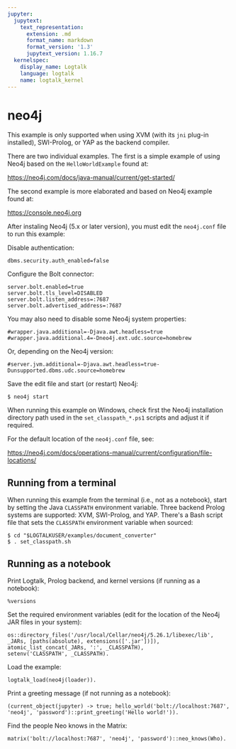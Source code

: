 ```yaml
---
jupyter:
  jupytext:
    text_representation:
      extension: .md
      format_name: markdown
      format_version: '1.3'
      jupytext_version: 1.16.7
  kernelspec:
    display_name: Logtalk
    language: logtalk
    name: logtalk_kernel
---
```


<!--
________________________________________________________________________

This file is part of Logtalk <https://logtalk.org/>  
SPDX-FileCopyrightText: 1998-2025 Paulo Moura <pmoura@logtalk.org>  
SPDX-License-Identifier: Apache-2.0

Licensed under the Apache License, Version 2.0 (the "License");
you may not use this file except in compliance with the License.
You may obtain a copy of the License at

    http://www.apache.org/licenses/LICENSE-2.0

Unless required by applicable law or agreed to in writing, software
distributed under the License is distributed on an "AS IS" BASIS,
WITHOUT WARRANTIES OR CONDITIONS OF ANY KIND, either express or implied.
See the License for the specific language governing permissions and
limitations under the License.
________________________________________________________________________
-->

# neo4j

This example is only supported when using XVM (with its `jni` plug-in
installed), SWI-Prolog, or YAP as the backend compiler.

There are two individual examples. The first is a simple example of using
Neo4j based on the `HelloWorldExample` found at:

https://neo4j.com/docs/java-manual/current/get-started/

The second example is more elaborated and based on Neo4j example found at:

https://console.neo4j.org

After instaling Neo4j (5.x or later version), you must edit the `neo4j.conf`
file to run this example:

Disable authentication:

```text
dbms.security.auth_enabled=false
```

Configure the Bolt connector:

```text
server.bolt.enabled=true
server.bolt.tls_level=DISABLED
server.bolt.listen_address=:7687
server.bolt.advertised_address=:7687
```

You may also need to disable some Neo4j system properties:

```text
#wrapper.java.additional=-Djava.awt.headless=true
#wrapper.java.additional.4=-Dneo4j.ext.udc.source=homebrew
```

Or, depending on the Neo4j version:

```text
#server.jvm.additional=-Djava.awt.headless=true-Dunsupported.dbms.udc.source=homebrew
```

Save the edit file and start (or restart) Neo4j:

```text
$ neo4j start
```

When running this example on Windows, check first the Neo4j installation
directory path used in the `set_classpath_*.ps1` scripts and adjust it if
required.

For the default location of the `neo4j.conf` file, see:

https://neo4j.com/docs/operations-manual/current/configuration/file-locations/

## Running from a terminal

When running this example from the terminal (i.e., not as a notebook),
start by setting the Java `CLASSPATH` environment variable. Three backend
Prolog systems are supported: XVM, SWI-Prolog, and YAP. There's a Bash
script file that sets the `CLASSPATH` environment variable when sourced:

```text
$ cd "$LOGTALKUSER/examples/document_converter"
$ . set_classpath.sh
```

## Running as a notebook

Print Logtalk, Prolog backend, and kernel versions (if running as a notebook):

```logtalk
%versions
```

Set the required environment variables (edit for the location of the Neo4j JAR files in your system):

```logtalk
os::directory_files('/usr/local/Cellar/neo4j/5.26.1/libexec/lib', _JARs, [paths(absolute), extensions(['.jar'])]),
atomic_list_concat(_JARs, ':', _CLASSPATH),
setenv('CLASSPATH', _CLASSPATH).
```

Load the example:

```logtalk
logtalk_load(neo4j(loader)).
```

Print a greeting message (if not running as a notebook):

```logtalk
(current_object(jupyter) -> true; hello_world('bolt://localhost:7687', 'neo4j', 'password')::print_greeting('Hello world!')).
```

<!--
Hello world!, from node 0

true.
-->

Find the people Neo knows in the Matrix:

```logtalk
matrix('bolt://localhost:7687', 'neo4j', 'password')::neo_knows(Who).
```

<!--
Who = ['Agent Smith', 'Cypher', 'Morpheus', 'Trinity'].
-->
